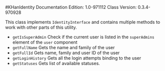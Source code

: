 #KHanIdentity
Documentation Edition: 1.0-971112
Class Version: 0.3.4-970928

This class implements `IdentityInterface` and contains multiple methods to work with other parts of this utility.

+ `getIsSuperAdmin` Check if the current user is listed in the `superAdmins` element of the `user` component 
+ `getFullName` Gets the name and family of the user
+ `getFullId` Gets name, family and user ID of the user
+ `getLoginHistory` Gets all the login attempts binding to the user
+ `getStatuses` Gets list of available statuses.
